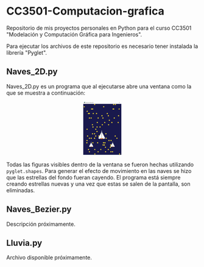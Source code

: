 # CC3501-Computacion-grafica
Repositorio de mis proyectos personales en Python para el curso CC3501 "Modelación y Computación Gráfica para Ingenieros".

Para ejecutar los archivos de este repositorio es necesario tener instalada la librería "Pyglet".

## Naves_2D.py
Naves_2D.py es un programa que al ejecutarse abre una ventana como la que se muestra a continuación:

<div align="center">
<img src="./Aditional_files/Naves_2D.png" width="20%" height="20%">
</div>

Todas las figuras visibles dentro de la ventana se fueron hechas utilizando <code>pyglet.shapes</code>. Para 
generar el efecto de movimiento en las naves se hizo que las estrellas del fondo fueran cayendo. El programa está siempre creando estrellas nuevas
y una vez que estas se salen de la pantalla, son eliminadas.

## Naves_Bezier.py
Descripción próximamente.

## Lluvia.py
Archivo disponible próximamente.
